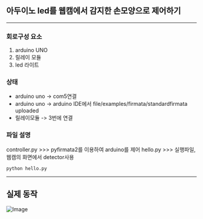 ## 아두이노 led를 웹캠에서 감지한 손모양으로 제어하기
------
### 회로구성 요소
1. arduino UNO
2. 릴레이 모듈
3. led 라이트
### 상태
- arduino uno -> com5연결
- arduino uno -> arduino IDE에서 file/examples/firmata/standardfirmata uploaded
- 릴레이모듈 -> 3번에 연결

### 파일 설명
controller.py >>> pyfirmata2를 이용하여 arduino를 제어
hello.py >>> 실행파일, 웹캠의 화면에서 detector사용

```
python hello.py
```

-------
## 실제 동작
![Image](https://github.com/user-attachments/assets/aef97cd2-99fb-4b71-a6f4-d5cd459eb353)
